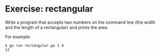 # Exercise: rectangular

Write a program that accepts two numbers on the command line
(the width and the length of a rectangular) and prints the area.

For example:

```
$ go run rectangular.go 3 4
12
```


